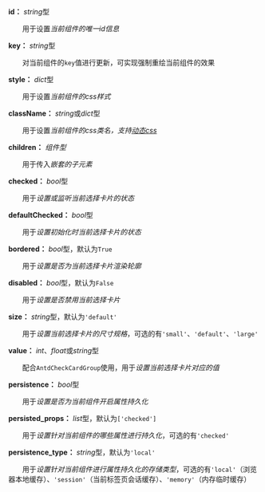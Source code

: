 **id：** *string*型

　　用于设置*当前组件的唯一id信息*

**key：** *string*型

　　对当前组件的`key`值进行更新，可实现强制重绘当前组件的效果

**style：** *dict*型

　　用于设置*当前组件的css样式*

**className：** *string*或*dict*型

　　用于设置*当前组件的css类名，支持[动态css](/advanced-classname)*

**children：** *组件型*

　　用于传入*嵌套的子元素*

**checked：** *bool*型

　　用于*设置或监听当前选择卡片的状态*

**defaultChecked：** *bool*型

　　用于*设置初始化时当前选择卡片的状态*

**bordered：** *bool*型，默认为`True`

　　用于*设置是否为当前选择卡片渲染轮廓*

**disabled：** *bool*型，默认为`False`

　　用于*设置是否禁用当前选择卡片*

**size：** *string*型，默认为`'default'`

　　用于*设置当前选择卡片的尺寸规格*，可选的有`'small'`、`'default'`、`'large'`

**value：** *int*、*float*或*string*型

　　配合`AntdCheckCardGroup`使用，用于*设置当前选择卡片对应的值*

**persistence：** *bool*型

　　用于*设置是否为当前组件开启属性持久化*

**persisted_props：** *list*型，默认为`['checked']`

　　用于*设置针对当前组件的哪些属性进行持久化*，可选的有`'checked'`

**persistence_type：** *string*型，默认为`'local'`

　　用于*设置针对当前组件进行属性持久化的存储类型*，可选的有`'local'`（浏览器本地缓存）、`'session'`（当前标签页会话缓存）、`'memory'`（内存临时缓存）